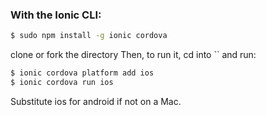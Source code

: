 
### With the Ionic CLI:
```bash
$ sudo npm install -g ionic cordova
```
clone or fork the directory 
Then, to run it, cd into `` and run:

```bash
$ ionic cordova platform add ios
$ ionic cordova run ios
```

Substitute ios for android if not on a Mac.

